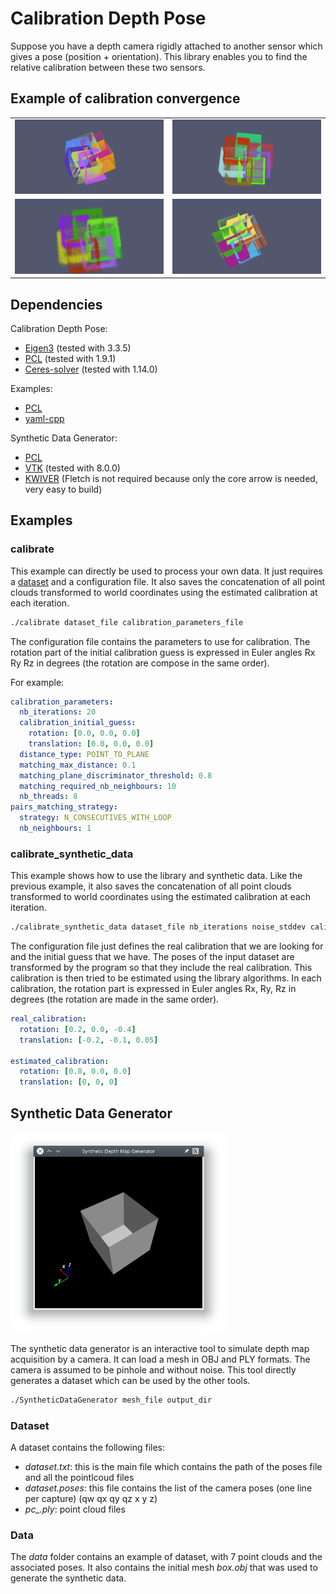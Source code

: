 # Calibration Depth Pose

Suppose you have a depth camera rigidly attached to another sensor which gives a pose (position + orientation). This library enables you to find the relative calibration between these two sensors.

## Example of calibration convergence

|  |  |
:-------------------------:|:-------------------------:
![Calibration Animation 4](doc/calibration_anim_4.gif "Calibration iterations 2") | ![Calibration Animation Noisy 2](doc/calibration_anim_noisy_2.gif "Calibration iterations noisy 2")
![Calibration Animation Noisy](doc/calibration_anim_noisy.gif "Calibration iterations noisy") | ![Calibration Animation 3](doc/calibration_anim_3.gif "Calibration iterations 3")



## Dependencies
Calibration Depth Pose:
  - [Eigen3](https://github.com/eigenteam/eigen-git-mirror) (tested with 3.3.5)
  - [PCL](https://github.com/PointCloudLibrary/pcl) (tested with 1.9.1)
  - [Ceres-solver](https://github.com/ceres-solver/ceres-solver) (tested with 1.14.0)

Examples:
  - [PCL](https://github.com/PointCloudLibrary/pcl)
  - [yaml-cpp](https://github.com/jbeder/yaml-cpp)

Synthetic Data Generator:
  - [PCL](https://github.com/PointCloudLibrary/pcl)
  - [VTK](https://gitlab.kitware.com/vtk/vtk) (tested with 8.0.0)
  - [KWIVER](https://github.com/Kitware/kwiver) (Fletch is not required because only the core arrow is needed, very easy to build)

## Examples

### calibrate

This example can directly be used to process your own data. It just requires a [dataset](#dataset) and a configuration file. It also saves the concatenation of all point clouds transformed to world coordinates using the estimated calibration at each iteration.

```bash
./calibrate dataset_file calibration_parameters_file

```


The configuration file contains the parameters to use for calibration. The rotation part of the initial calibration guess is expressed in Euler angles Rx Ry Rz in degrees (the rotation are compose in the same order).

For example:
~~~yaml
calibration_parameters:
  nb_iterations: 20
  calibration_initial_guess:
    rotation: [0.0, 0.0, 0.0]
    translation: [0.0, 0.0, 0.0]
  distance_type: POINT_TO_PLANE
  matching_max_distance: 0.1
  matching_plane_discriminator_threshold: 0.8
  matching_required_nb_neighbours: 10
  nb_threads: 8
pairs_matching_strategy:
  strategy: N_CONSECUTIVES_WITH_LOOP
  nb_neighbours: 1
~~~

### calibrate_synthetic_data

This example shows how to use the library and synthetic data. Like the previous example, it also saves the concatenation of all point clouds transformed to world coordinates using the estimated calibration at each iteration.


```bash
./calibrate_synthetic_data dataset_file nb_iterations noise_stddev calibrations_files

```


The configuration file just defines the real calibration that we are looking for and the initial guess that we have.
The poses of the input dataset are transformed by the program so that they include the real calibration. This calibration is then tried to be estimated using the library algorithms. In each calibration, the rotation part is expressed in Euler angles Rx, Ry, Rz in degrees (the rotation are made in the same order).

~~~yaml
real_calibration:
  rotation: [0.2, 0.0, -0.4]
  translation: [-0.2, -0.1, 0.05]

estimated_calibration:
  rotation: [0.0, 0.0, 0.0]
  translation: [0, 0, 0]

~~~



## Synthetic Data Generator
<img src="doc/synthetic_data_generator.png" width="346" height="321">

The synthetic data generator is an interactive tool to simulate depth map acquisition by a camera. It can load a mesh in OBJ and PLY formats. The camera is assumed to be pinhole and without noise. This tool directly generates a dataset which can be used by the other tools.

```bash
./SyntheticDataGenerator mesh_file output_dir
```



### Dataset
A dataset contains the following files:
  - *dataset.txt*: this is the main file which contains the path of the poses file and all the pointlcoud files
  - *dataset.poses*: this file contains the list of the camera poses (one line per capture) (qw qx qy qz x y z)
  - *pc_.ply*: point cloud files

### Data
The *data* folder contains an example of dataset, with 7 point clouds and the associated poses. It also contains the initial mesh *box.obj* that was used to generate the synthetic data.
